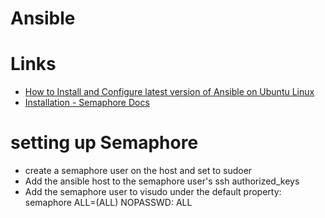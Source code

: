 # Ansible

# Links
* [How to Install and Configure latest version of Ansible on Ubuntu Linux](https://www.cyberciti.biz/faq/how-to-install-and-configure-latest-version-of-ansible-on-ubuntu-linux/)
* [Installation - Semaphore Docs](https://docs.ansible-semaphore.com/administration-guide/installation)

# setting up Semaphore
* create a semaphore user on the host and set to sudoer
* Add the ansible host to the semaphore user's ssh authorized_keys
* Add the semaphore user to visudo under the default property:  semaphore ALL=(ALL) NOPASSWD: ALL
